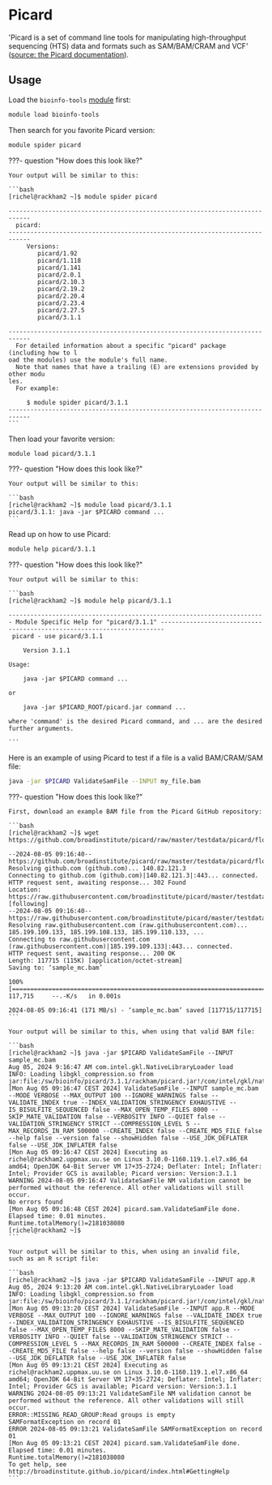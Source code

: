 # Picard

'Picard is a set of command line tools for manipulating high-throughput sequencing (HTS) data and formats such as SAM/BAM/CRAM and VCF'
([source: the Picard documentation](https://broadinstitute.github.io/picard/index.html)).

## Usage

Load the `bioinfo-tools` [module](../cluster_guides/modules.md) first:

```bash
module load bioinfo-tools
```

Then search for you favorite Picard version:

```bash
module spider picard
```

???- question "How does this look like?"

    Your output will be similar to this:

    ```bash
    [richel@rackham2 ~]$ module spider picard

    ----------------------------------------------------------------------------
      picard:
    ----------------------------------------------------------------------------
         Versions:
            picard/1.92
            picard/1.118
            picard/1.141
            picard/2.0.1
            picard/2.10.3
            picard/2.19.2
            picard/2.20.4
            picard/2.23.4
            picard/2.27.5
            picard/3.1.1

    ----------------------------------------------------------------------------
      For detailed information about a specific "picard" package (including how to l
    oad the modules) use the module's full name.
      Note that names that have a trailing (E) are extensions provided by other modu
    les.
      For example:

         $ module spider picard/3.1.1
    ----------------------------------------------------------------------------
    ```

Then load your favorite version:

```bash
module load picard/3.1.1
```

???- question "How does this look like?"

    Your output will be similar to this:

    ```bash
    [richel@rackham2 ~]$ module load picard/3.1.1
    picard/3.1.1: java -jar $PICARD command ...
    ```

Read up on how to use Picard:

```bash
module help picard/3.1.1
```

???- question "How does this look like?"

    Your output will be similar to this:

    ```bash
    [richel@rackham2 ~]$ module help picard/3.1.1

    ----------------------------------------------------------------------- Module Specific Help for "picard/3.1.1" -----------------------------------------------------------------------
     picard - use picard/3.1.1

        Version 3.1.1

    Usage:

        java -jar $PICARD command ...

    or

        java -jar $PICARD_ROOT/picard.jar command ...

    where 'command' is the desired Picard command, and ... are the desired further arguments.

    ```

Here is an example of using Picard to test if a file is a valid BAM/CRAM/SAM file:

```bash
java -jar $PICARD ValidateSamFile --INPUT my_file.bam
```

???- question "How does this look like?"

    First, download an example BAM file from the Picard GitHub repository:

    ```bash
    [richel@rackham2 ~]$ wget https://github.com/broadinstitute/picard/raw/master/testdata/picard/flow/reads/input/sample_mc.bam

    --2024-08-05 09:16:40--  https://github.com/broadinstitute/picard/raw/master/testdata/picard/flow/reads/input/sample_mc.bam
    Resolving github.com (github.com)... 140.82.121.3
    Connecting to github.com (github.com)|140.82.121.3|:443... connected.
    HTTP request sent, awaiting response... 302 Found
    Location: https://raw.githubusercontent.com/broadinstitute/picard/master/testdata/picard/flow/reads/input/sample_mc.bam [following]
    --2024-08-05 09:16:40--  https://raw.githubusercontent.com/broadinstitute/picard/master/testdata/picard/flow/reads/input/sample_mc.bam
    Resolving raw.githubusercontent.com (raw.githubusercontent.com)... 185.199.109.133, 185.199.108.133, 185.199.110.133, ...
    Connecting to raw.githubusercontent.com (raw.githubusercontent.com)|185.199.109.133|:443... connected.
    HTTP request sent, awaiting response... 200 OK
    Length: 117715 (115K) [application/octet-stream]
    Saving to: ‘sample_mc.bam’

    100%[=============================================================================================================================================>] 117,715     --.-K/s   in 0.001s  

    2024-08-05 09:16:41 (171 MB/s) - ‘sample_mc.bam’ saved [117715/117715]
    ```

    Your output will be similar to this, when using that valid BAM file:

    ```bash
    [richel@rackham2 ~]$ java -jar $PICARD ValidateSamFile --INPUT sample_mc.bam 
    Aug 05, 2024 9:16:47 AM com.intel.gkl.NativeLibraryLoader load
    INFO: Loading libgkl_compression.so from jar:file:/sw/bioinfo/picard/3.1.1/rackham/picard.jar!/com/intel/gkl/native/libgkl_compression.so
    [Mon Aug 05 09:16:47 CEST 2024] ValidateSamFile --INPUT sample_mc.bam --MODE VERBOSE --MAX_OUTPUT 100 --IGNORE_WARNINGS false --VALIDATE_INDEX true --INDEX_VALIDATION_STRINGENCY EXHAUSTIVE --IS_BISULFITE_SEQUENCED false --MAX_OPEN_TEMP_FILES 8000 --SKIP_MATE_VALIDATION false --VERBOSITY INFO --QUIET false --VALIDATION_STRINGENCY STRICT --COMPRESSION_LEVEL 5 --MAX_RECORDS_IN_RAM 500000 --CREATE_INDEX false --CREATE_MD5_FILE false --help false --version false --showHidden false --USE_JDK_DEFLATER false --USE_JDK_INFLATER false
    [Mon Aug 05 09:16:47 CEST 2024] Executing as richel@rackham2.uppmax.uu.se on Linux 3.10.0-1160.119.1.el7.x86_64 amd64; OpenJDK 64-Bit Server VM 17+35-2724; Deflater: Intel; Inflater: Intel; Provider GCS is available; Picard version: Version:3.1.1
    WARNING 2024-08-05 09:16:47 ValidateSamFile NM validation cannot be performed without the reference. All other validations will still occur.
    No errors found
    [Mon Aug 05 09:16:48 CEST 2024] picard.sam.ValidateSamFile done. Elapsed time: 0.01 minutes.
    Runtime.totalMemory()=2181038080
    [richel@rackham2 ~]$ 
    ```

    Your output will be similar to this, when using an invalid file,
    such as an R script file:

    ```bash
    [richel@rackham2 ~]$ java -jar $PICARD ValidateSamFile --INPUT app.R 
    Aug 05, 2024 9:13:20 AM com.intel.gkl.NativeLibraryLoader load
    INFO: Loading libgkl_compression.so from jar:file:/sw/bioinfo/picard/3.1.1/rackham/picard.jar!/com/intel/gkl/native/libgkl_compression.so
    [Mon Aug 05 09:13:20 CEST 2024] ValidateSamFile --INPUT app.R --MODE VERBOSE --MAX_OUTPUT 100 --IGNORE_WARNINGS false --VALIDATE_INDEX true --INDEX_VALIDATION_STRINGENCY EXHAUSTIVE --IS_BISULFITE_SEQUENCED false --MAX_OPEN_TEMP_FILES 8000 --SKIP_MATE_VALIDATION false --VERBOSITY INFO --QUIET false --VALIDATION_STRINGENCY STRICT --COMPRESSION_LEVEL 5 --MAX_RECORDS_IN_RAM 500000 --CREATE_INDEX false --CREATE_MD5_FILE false --help false --version false --showHidden false --USE_JDK_DEFLATER false --USE_JDK_INFLATER false
    [Mon Aug 05 09:13:21 CEST 2024] Executing as richel@rackham2.uppmax.uu.se on Linux 3.10.0-1160.119.1.el7.x86_64 amd64; OpenJDK 64-Bit Server VM 17+35-2724; Deflater: Intel; Inflater: Intel; Provider GCS is available; Picard version: Version:3.1.1
    WARNING 2024-08-05 09:13:21 ValidateSamFile NM validation cannot be performed without the reference. All other validations will still occur.
    ERROR::MISSING_READ_GROUP:Read groups is empty
    SAMFormatException on record 01
    ERROR 2024-08-05 09:13:21 ValidateSamFile SAMFormatException on record 01
    [Mon Aug 05 09:13:21 CEST 2024] picard.sam.ValidateSamFile done. Elapsed time: 0.01 minutes.
    Runtime.totalMemory()=2181038080
    To get help, see http://broadinstitute.github.io/picard/index.html#GettingHelp
    ```
